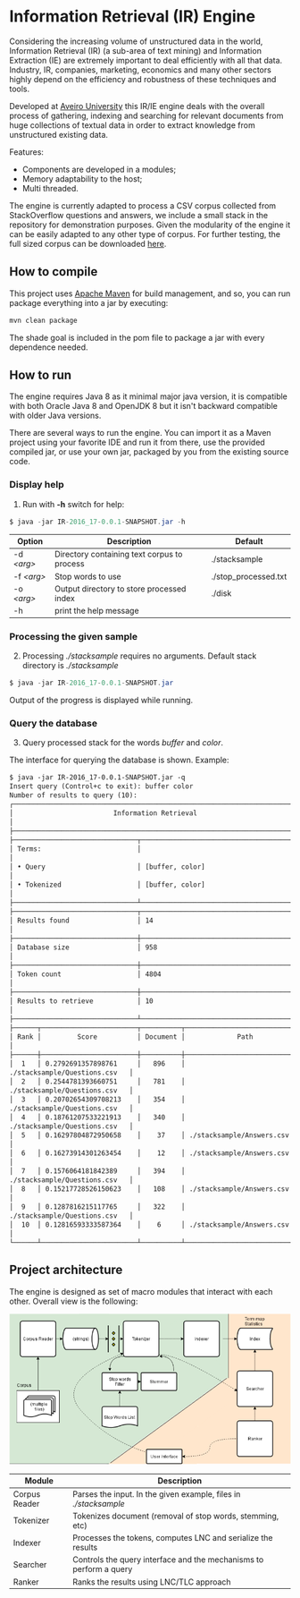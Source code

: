 # Information Retrieval (IR) Engine

Considering the increasing volume of unstructured data in the world, Information Retrieval (IR) (a sub-area of text mining) and Information Extraction (IE) are extremely important to deal efficiently with all that data. Industry, IR, companies, marketing, economics and many other sectors highly depend on the efficiency and robustness of these techniques and tools.

Developed at [Aveiro University](https://www.ua.pt) this IR/IE engine deals with the overall process of gathering, indexing and searching for relevant documents from huge collections of textual data in order to extract knowledge from unstructured existing data.

Features:
* Components are developed in a modules;
* Memory adaptability to the host;
* Multi threaded.

The engine is currently adapted to process a CSV corpus collected from StackOverflow questions and answers, we include a small stack in the repository for  demonstration purposes. Given the modularity of the engine it can be easily adapted to any other type of corpus. For further testing, the full sized corpus can be downloaded [here](ttps://meocloud.pt/link/8b405a8f-c5af-4898-b1a2-4b9af7e259e3/stacksample.zip/).

## How to compile
This project uses [Apache Maven](https://maven.apache.org/) for build management, and so, you can run package everything into a jar by executing:
```bash
mvn clean package
```
The shade goal is included in the pom file to package a jar with every dependence needed. 

## How to run

The engine requires Java 8 as it minimal major java version, it is compatible with both Oracle Java 8 and OpenJDK 8 but it isn't backward compatible with older Java versions.

There are several ways to run the engine. You can import it as a Maven project using your favorite IDE and run it from there, use the provided compiled jar, or use your own jar, packaged by you from the existing source code.

### Display help
1. Run with **-h** switch for help:
```java
$ java -jar IR-2016_17-0.0.1-SNAPSHOT.jar -h
```

Option | Description | Default 
------------ | -------------| -------------
-d *\<arg>* | Directory containing text corpus to process | ./stacksample
-f *\<arg>* | Stop words to use | ./stop_processed.txt
-o *\<arg>* | Output directory to store processed index | ./disk
-h | print the help message |

### Processing the given sample

2. Processing *./stacksample* requires no arguments. Default stack directory is *./stacksample*
```java
$ java -jar IR-2016_17-0.0.1-SNAPSHOT.jar
```

Output of the progress is displayed while running.

### Query the database

3. Query processed stack for the words *buffer* and *color*.

The interface for querying the database is shown. Example:
```
$ java -jar IR-2016_17-0.0.1-SNAPSHOT.jar -q
Insert query (Control+c to exit): buffer color
Number of results to query (10): 
┌──────────────────────────────────────────────────────────────────────────┐
│                         Information Retrieval                            │
├──────────────────────────────────────────────────────────────────────────┤
├───────────────────────────────┬──────────────────────────────────────────┤
│ Terms:                        │                                          │
│ • Query                       │ [buffer, color]                          │
│ • Tokenized                   │ [buffer, color]                          │
├───────────────────────────────┴──────────────────────────────────────────┤
├───────────────────────────────┬──────────────────────────────────────────┤
│ Results found                 │ 14                                       │
├───────────────────────────────┼──────────────────────────────────────────┤
│ Database size                 │ 958                                      │
├───────────────────────────────┼──────────────────────────────────────────┤
│ Token count                   │ 4804                                     │
├───────────────────────────────┼──────────────────────────────────────────┤
│ Results to retrieve           │ 10                                       │
├───────────────────────────────┴──────────────────────────────────────────┤
├──────┬────────────────────────┬──────────┬───────────────────────────────┤
│ Rank │         Score          │ Document │             Path              │
├──────┼────────────────────────┼──────────┼───────────────────────────────┤
│  1   │ 0.2792691357898761     │   896    │ ./stacksample/Questions.csv   │
│  2   │ 0.2544781393660751     │   781    │ ./stacksample/Questions.csv   │
│  3   │ 0.20702654309708213    │   354    │ ./stacksample/Questions.csv   │
│  4   │ 0.18761207533221913    │   340    │ ./stacksample/Questions.csv   │
│  5   │ 0.16297804872950658    │    37    │ ./stacksample/Answers.csv     │
│  6   │ 0.16273914301263454    │    12    │ ./stacksample/Answers.csv     │
│  7   │ 0.1576064181842389     │   394    │ ./stacksample/Questions.csv   │
│  8   │ 0.15217728526150623    │   108    │ ./stacksample/Answers.csv     │
│  9   │ 0.1287816215117765     │   322    │ ./stacksample/Questions.csv   │
│  10  │ 0.12816593333587364    │    6     │ ./stacksample/Answers.csv     │
└──────┴────────────────────────┴──────────┴───────────────────────────────┘
```


## Project architecture

The engine is designed as set of macro modules that interact with each other. Overall view is the following:

![Engine overview](https://raw.githubusercontent.com/luminoso/information-retrieval/master/doc/pipeline.png)


| Module | Description |
| ------ | ----------- |
| Corpus Reader | Parses the input. In the given example, files in *./stacksample* |
| Tokenizer | Tokenizes document (removal of stop words, stemming, etc) |
| Indexer | Processes the tokens, computes LNC and serialize the results |
| Searcher | Controls the query interface and the mechanisms to perform a query |
| Ranker | Ranks the results using LNC/TLC approach |
